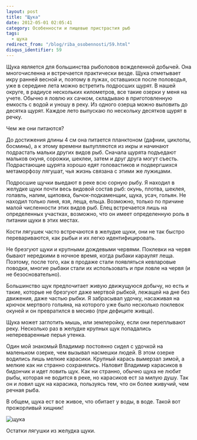 ```yaml
---
layout: post
title: "Щука"
date: 2012-05-01 02:05:41
category: Особенности и пищевые пристрастия рыб
tags:
  - щука
redirect_from: "/blog/riba_osobennosti/59.html"
disqus_identifier: 59
---
```

Щука является для большинства рыболовов вожделенной добычей. Она
многочисленна и встречается практически везде. Щука отметывает икру
ранней весной и, поэтому в лужах, оставшихся после половодья, уже в
середине лета можно встретить подросших щурят. В нашей округе, в радиусе
нескольких километров, все такие озерки у меня на учете. Обычно я ловлю
их сачком, складываю в приготовленную емкость с водой и уношу в реку. Из
одного озерца можно выловить до десятка щурят. Каждое лето выпускаю по
нескольку десятков щурят в речку.

Чем же они питаются?

До достижения длины 4 см она питается планктоном (дафнии, циклопы,
босмины), а к этому времени вылупляются из икры и начинают подрастать
мальки других видов рыб. Сначала щурята подъедают мальков окуня,
сорожки, шеклеи, затем и друг друга могут съесть. Подрастающие щурята
хорошо едят головастиков и подвергшихся метаморфозу лягушат, чья жизнь
связана с этими же лужицами.

Подросшие щучки выедают в реке всю сорную рыбу. Я находил в желудке щуки
почти весь видовой состав рыб: окунь, плотва, шеклея, голавль, налим,
щиповка, бычок-подкаменщик, щука, усач, гольян. Не находил только линя,
язя, леща, ельца. Возможно, только по причине малой численности этих
видов рыб. Елец встречается лишь на определенных участках, возможно, что
он имеет определенную роль в питании щуки в этих местах.

Кости лягушек часто встречаются в желудке щуки, они не так быстро
перевариваются, как рыбьи и их легко идентифицировать.

Не брезгуют щуки и крупными дождевыми червями. Поклевки на червя бывают
нередкими в ночное время, когда рыбаки караулят леща. Поэтому, после
того, как в продаже стали появляться кевларовые поводки, многие рыбаки
стали их использовать и при ловле на червя (и не безосновательно).

Большинство щук предпочитает живую движущуюся добычу, но есть и такие,
которые не брезгуют даже мертвой рыбкой, лежащей на дне без движения,
даже частью рыбки. Я забрасывал удочку, насаживая на крючок мертвого
гольяна, на которого уже было несколько поклевок окуней и он превратился
в месиво (при дефиците живца).

Щука может заглотить мышь, или землеройку, если они переплывают реку.
Несколько раз в желудке крупных щук попадались непереваренные перья
утенка.

Один мой знакомый Владимир постоянно сидел с удочкой на маленьком
озерке, чем вызывал насмешки людей. В этом озерке водились лишь мелкие
карасики. Крупный карась вымерзал зимой, а мелкие как ни странно
сохранялись. Наловит Владимир карасиков в бидончик и идет ловить щук.
Как ни странно, обычно щука не любит рыбы, которая не водится в реке, но
карасиков ест за милую душу. Так он и ловил щук на карасика, пользуясь
тем, что он более живучий, чем речная рыба.

В общем, щука ест все живое, что обитает у воды, в воде. Такой вот
прожорливый хищник!

![щука](http://fishingguru.ru/uploads/images/00/00/01/2012/05/01/eae62d.jpg)

Остатки лягушки из желудка щуки.

